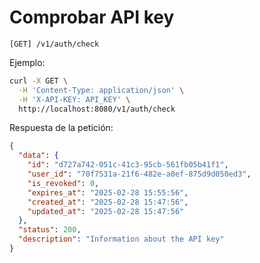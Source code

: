# Comprobar API key

```
[GET] /v1/auth/check
```

Ejemplo:

```bash
curl -X GET \
  -H 'Content-Type: application/json' \
  -H 'X-API-KEY: API_KEY' \
  http://localhost:8080/v1/auth/check
```

Respuesta de la petición:

```json
{
  "data": {
    "id": "d727a742-051c-41c3-95cb-561fb05b41f1",
    "user_id": "70f7531a-21f6-482e-a0ef-875d9d050ed3",
    "is_revoked": 0,
    "expires_at": "2025-02-28 15:55:56",
    "created_at": "2025-02-28 15:47:56",
    "updated_at": "2025-02-28 15:47:56"
  },
  "status": 200,
  "description": "Information about the API key"
}
```

